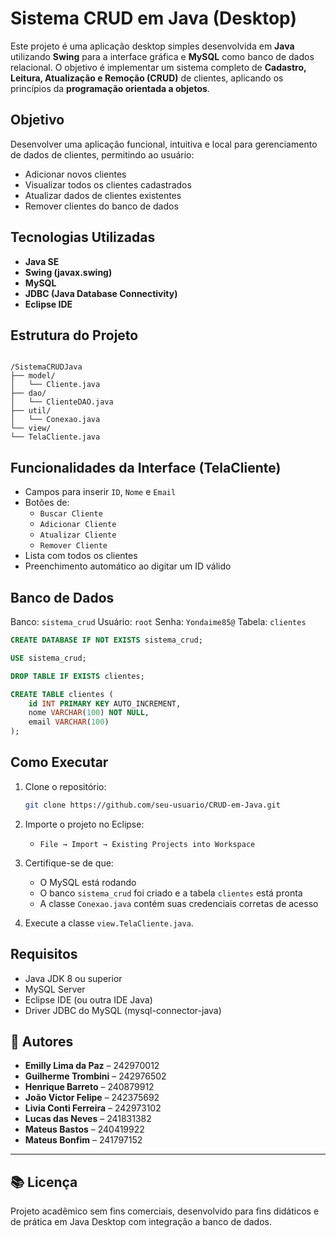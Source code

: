 # Sistema CRUD em Java (Desktop)

Este projeto é uma aplicação desktop simples desenvolvida em **Java** utilizando **Swing** para a interface gráfica e **MySQL** como banco de dados relacional. O objetivo é implementar um sistema completo de **Cadastro, Leitura, Atualização e Remoção (CRUD)** de clientes, aplicando os princípios da **programação orientada a objetos**.

## Objetivo

Desenvolver uma aplicação funcional, intuitiva e local para gerenciamento de dados de clientes, permitindo ao usuário:

- Adicionar novos clientes
- Visualizar todos os clientes cadastrados
- Atualizar dados de clientes existentes
- Remover clientes do banco de dados

## Tecnologias Utilizadas

- **Java SE**
- **Swing (javax.swing)**
- **MySQL**
- **JDBC (Java Database Connectivity)**
- **Eclipse IDE**

## Estrutura do Projeto

```

/SistemaCRUDJava
├── model/
│   └── Cliente.java
├── dao/
│   └── ClienteDAO.java
├── util/
│   └── Conexao.java
└── view/
└── TelaCliente.java

````

## Funcionalidades da Interface (TelaCliente)

- Campos para inserir `ID`, `Nome` e `Email`
- Botões de:
  - `Buscar Cliente`
  - `Adicionar Cliente`
  - `Atualizar Cliente`
  - `Remover Cliente`
- Lista com todos os clientes
- Preenchimento automático ao digitar um ID válido

## Banco de Dados

Banco: `sistema_crud`
Usuário: `root`
Senha: `Yondaime85@` 
Tabela: `clientes`

```sql
CREATE DATABASE IF NOT EXISTS sistema_crud;

USE sistema_crud;

DROP TABLE IF EXISTS clientes;

CREATE TABLE clientes (
    id INT PRIMARY KEY AUTO_INCREMENT,
    nome VARCHAR(100) NOT NULL,
    email VARCHAR(100)
);
````

## Como Executar

1. Clone o repositório:

   ```bash
   git clone https://github.com/seu-usuario/CRUD-em-Java.git
   ```

2. Importe o projeto no Eclipse:

   * `File → Import → Existing Projects into Workspace`

3. Certifique-se de que:

   * O MySQL está rodando
   * O banco `sistema_crud` foi criado e a tabela `clientes` está pronta
   * A classe `Conexao.java` contém suas credenciais corretas de acesso

4. Execute a classe `view.TelaCliente.java`.

## Requisitos

* Java JDK 8 ou superior
* MySQL Server
* Eclipse IDE (ou outra IDE Java)
* Driver JDBC do MySQL (mysql-connector-java)

## 👥 Autores

* **Emilly Lima da Paz** – 242970012
* **Guilherme Trombini** – 242976502
* **Henrique Barreto** – 240879912
* **João Victor Felipe** – 242375692
* **Livia Conti Ferreira** – 242973102
* **Lucas das Neves** – 241831382
* **Mateus Bastos** – 240419922
* **Mateus Bonfim** – 241797152

---

## 📚 Licença

Projeto acadêmico sem fins comerciais, desenvolvido para fins didáticos e de prática em Java Desktop com integração a banco de dados.
